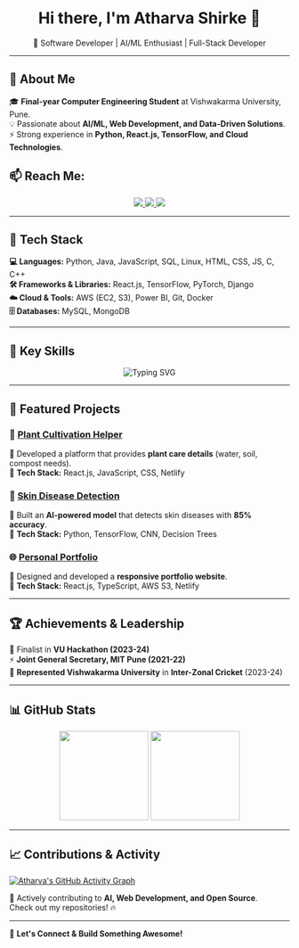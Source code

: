 <h1 align="center">Hi there, I'm Atharva Shirke 👋</h1>  
<p align="center">
🚀 Software Developer | AI/ML Enthusiast | Full-Stack Developer  
</p>

---

## 🚀 About Me  
🎓 **Final-year Computer Engineering Student** at Vishwakarma University, Pune.  
💡 Passionate about **AI/ML, Web Development, and Data-Driven Solutions**.  
⚡ Strong experience in **Python, React.js, TensorFlow, and Cloud Technologies**.  

## 📫 Reach Me:

<p align="center">
  <a href="https://linkedin.com/in/atharvashirke18">
    <img src="https://img.shields.io/badge/LinkedIn-0A66C2?style=for-the-badge&logo=linkedin&logoColor=white" />
  </a>
  <a href="https://atharvashirke.netlify.app/">
    <img src="https://img.shields.io/badge/Personal%20Website-F97316?style=for-the-badge" />
  </a>
  <a href="mailto:athshirke2002@gmail.com">
    <img src="https://img.shields.io/badge/Email-D14836?style=for-the-badge&logo=gmail&logoColor=white" />
  </a>
</p>

---

## 🔧 Tech Stack  

**💻 Languages:** Python, Java, JavaScript, SQL, Linux, HTML, CSS, JS, C, C++ <br>
**🛠️ Frameworks & Libraries:** React.js, TensorFlow, PyTorch, Django  
**☁️ Cloud & Tools:** AWS (EC2, S3), Power BI, Git, Docker  
**🗄️ Databases:** MySQL, MongoDB  

---

## 📌 Key Skills
<p align="center">
  <img src="https://readme-typing-svg.demolab.com?font=Fira+Code&weight=500&size=22&pause=1000&color=F76C6C&width=600&lines=%F0%9F%92%BB+Languages%3A+Python%2C+Java%2C+SQL;☁️+Cloud%3A+AWS;🛠️+Tools%3A+Git;🎨+Web+Technologies%3A+HTML%2C+CSS%2C+JavaScript" alt="Typing SVG" />
</p>

---

## 📌 Featured Projects  

### 🌿 [Plant Cultivation Helper](https://planthelper.netlify.app/)  
🔹 Developed a platform that provides **plant care details** (water, soil, compost needs).  
🔹 **Tech Stack:** React.js, JavaScript, CSS, Netlify  

### 🏥 [Skin Disease Detection](https://github.com/Atharva7887/Skin-disease-detection-system-with-AI)  
🔹 Built an **AI-powered model** that detects skin diseases with **85% accuracy**.  
🔹 **Tech Stack:** Python, TensorFlow, CNN, Decision Trees  

### 🌐 [Personal Portfolio](https://atharvashirke.netlify.app/)  
🔹 Designed and developed a **responsive portfolio website**.  
🔹 **Tech Stack:** React.js, TypeScript, AWS S3, Netlify  

---

## 🏆 Achievements & Leadership  

🏅 Finalist in **VU Hackathon (2023-24)**  
⚡ **Joint General Secretary, MIT Pune (2021-22)**  
🏏 **Represented Vishwakarma University** in **Inter-Zonal Cricket** (2023-24)  

---

## 📊 GitHub Stats  

<p align="center">
  <img src="https://github-readme-stats.vercel.app/api?username=Atharva7887&show_icons=true&theme=tokyonight" height="160px"/>
  <img src="https://github-readme-streak-stats.herokuapp.com/?user=Atharva7887&theme=tokyonight" height="160px"/>
</p>

---

## 📈 Contributions & Activity  

[![Atharva's GitHub Activity Graph](https://github-readme-activity-graph.vercel.app/graph?username=Atharva7887&theme=react-dark)](https://github.com/Ashutosh00710/github-readme-activity-graph)

🚀 Actively contributing to **AI, Web Development, and Open Source**.  
Check out my repositories! 🔥  

---

💬 **Let's Connect & Build Something Awesome!**  
